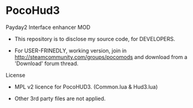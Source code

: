 PocoHud3
========

Payday2 Interface enhancer MOD

* This repository is to disclose my source code, for DEVELOPERS.

* For USER-FRINEDLY, working version, join in http://steamcommunity.com/groups/pocomods and download from a 'Download' forum thread.

License

* MPL v2 licence for PocoHUD3. (Common.lua & Hud3.lua)

* Other 3rd party files are not applied.
